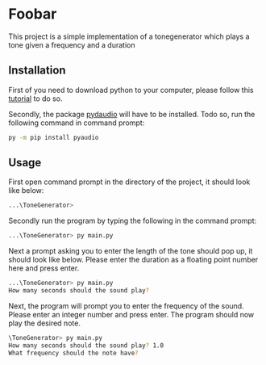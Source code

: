 # Foobar

This project is a simple implementation of a tonegenerator which plays a tone given a frequency and a duration

## Installation

First of you need to download python to your computer, please follow this [tutorial](https://www.dataquest.io/blog/installing-python-on-windows/) to do so.

Secondly, the package [pydaudio](https://pypi.org/project/PyAudio/) will have to be installed. Todo so, run the following command in command prompt:

```bash
py -m pip install pyaudio
```
## Usage

First open command prompt in the directory of the project, it should look like below:

```bash
...\ToneGenerator>
```
Secondly run the program by typing the following in the command prompt:

```bash
...\ToneGenerator> py main.py
```
Next a prompt asking you to enter the length of the tone should pop up, it should look like below. Please enter the duration as a floating point number here and press enter.

```bash
...\ToneGenerator> py main.py
How many seconds should the sound play?
```
Next, the program will prompt you to enter the frequency of the sound. Please enter an integer number and press enter. The program should now play the desired note.

```bash
\ToneGenerator> py main.py
How many seconds should the sound play? 1.0
What frequency should the note have?
```
